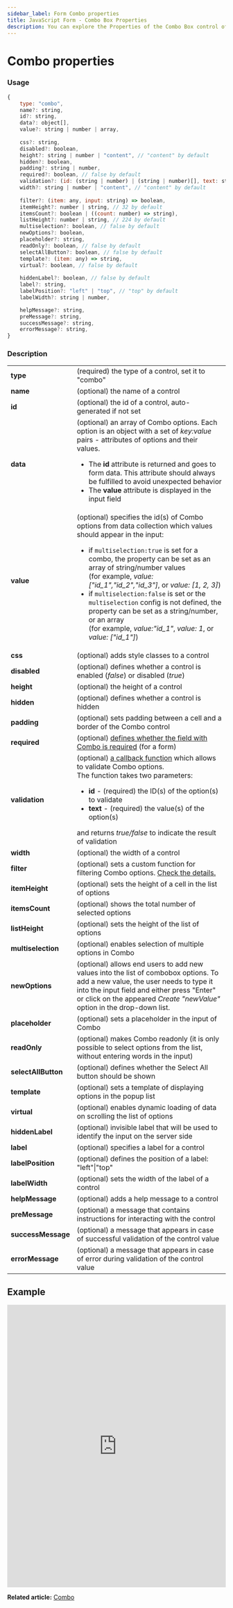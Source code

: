```yaml
---
sidebar_label: Form Combo properties
title: JavaScript Form - Combo Box Properties 
description: You can explore the Properties of the Combo Box control of Form in the documentation of the DHTMLX JavaScript UI library. Browse developer guides and API reference, try out code examples and live demos, and download a free 30-day evaluation version of DHTMLX Suite.
---
```


# Combo properties

### Usage

~~~js
{
	type: "combo",
	name?: string,
	id?: string,
	data?: object[],
	value?: string | number | array,
	
	css?: string,
	disabled?: boolean,
	height?: string | number | "content", // "content" by default
	hidden?: boolean,
	padding?: string | number,
	required?: boolean, // false by default
	validation?: (id: (string | number) | (string | number)[], text: string | string[]) => boolean,
	width?: string | number | "content", // "content" by default
	
	filter?: (item: any, input: string) => boolean,
	itemHeight?: number | string, // 32 by default
	itemsCount?: boolean | ((count: number) => string),
	listHeight?: number | string, // 224 by default
	multiselection?: boolean, // false by default
	newOptions?: boolean,
	placeholder?: string,
	readOnly?: boolean, // false by default
	selectAllButton?: boolean, // false by default
	template?: (item: any) => string,
	virtual?: boolean, // false by default
	
	hiddenLabel?: boolean, // false by default
	label?: string,
	labelPosition?: "left" | "top", // "top" by default
	labelWidth?: string | number,

	helpMessage?: string,
	preMessage?: string,
	successMessage?: string,
	errorMessage?: string,
}
~~~

### Description

<table>
	<tbody>
    	<tr>
			<td><b>type</b></td>
			<td>(required) the type of a control, set it to "combo"</td>
		</tr>
		<tr>
			<td><b>name</b></td>
			<td>(optional) the name of a control</td>
		</tr>
		<tr>
			<td><b>id</b></td>
			<td>(optional) the id of a control, auto-generated if not set</td>
		</tr>
		<tr>
			<td><b>data</b></td>
			<td>(optional) an array of Combo options. Each option is an object with a set of <i>key:value</i> pairs - attributes of options and their values.
            	<ul>
                	<li>The <b>id</b> attribute is returned and goes to form data. This attribute should always be fulfilled to avoid unexpected behavior</li>
                    <li>The <b>value</b> attribute is displayed in the input field</li>
                </ul>
            </td>
		</tr>
		<tr>
			<td><b>value</b></td>
			<td>(optional) specifies the id(s) of Combo options from data collection which values should appear in the input:
            	<ul>
                	<li>if <code>multiselection:true</code> is set for a combo, the property can be set as an array of string/number values <br>(for example, <i>value: ["id_1","id_2","id_3"]</i>, or <i>value: [1, 2, 3]</i>) </li>
                    <li>if <code>multiselection:false</code> is set or the <code>multiselection</code> config is not defined, the property can be set as a string/number, or an array <br>(for example, <i>value:"id_1"</i>, <i>value: 1</i>, or <i>value: ["id_1"]</i>)</li>
                </ul>
            </td>
		</tr>
       	<tr>
			<td><b>css</b></td>
			<td>(optional) adds style classes to a control</td>
		</tr>
		<tr>
			<td><b>disabled</b></td>
			<td>(optional) defines whether a control is enabled (<i>false</i>) or disabled (<i>true</i>)</td>
		</tr>
		<tr>
			<td><b>height</b></td>
			<td>(optional) the height of a control</td>
		</tr>
		<tr>
			<td><b>hidden</b></td>
			<td>(optional) defines whether a control is hidden</td>
		</tr>
		<tr>
			<td><b>padding</b></td>
			<td>(optional) sets padding between a cell and a border of the Combo control</td>
		</tr>
		<tr>
			<td><b>required</b></td>
			<td>(optional) <a href="../../../work_with_form#validating-form">defines whether the field with Combo is required</a> (for a form)</td>
		</tr>
		<tr>
			<td><b>validation</b></td>
			<td>(optional) <a href="../../../work_with_form#validation-rules">a callback function</a> which allows to validate Combo options.<br>The function takes two parameters:
			<ul><li><b>id</b> - (required) the ID(s) of the option(s) to validate</li><li><b>text</b> - (required) the value(s) of the option(s)</li></ul>
			and returns <i>true/false</i> to indicate the result of validation</td>
		</tr>
		<tr>
			<td><b>width</b></td>
			<td>(optional) the width of a control</td>
		</tr>
		<tr>
			<td><b>filter</b></td>
			<td>(optional) sets a custom function for filtering Combo options. <a href="../../../../combobox/customization#custom-filter-for-options">Check the details.</a></td>
		</tr>
		<tr>
			<td><b>itemHeight</b></td>
			<td>(optional) sets the height of a cell in the list of options</td>
		</tr>
		<tr>
			<td><b>itemsCount</b></td>
			<td>(optional) shows the total number of selected options</td>
		</tr>
		<tr>
			<td><b>listHeight</b></td>
			<td>(optional) sets the height of the list of options</td>
		</tr>
		<tr>
			<td><b>multiselection</b></td>
			<td>(optional) enables selection of multiple options in Combo</td>
		</tr>
		<tr>
			<td><b>newOptions</b></td>
			<td>(optional) allows end users to add new values into the list of combobox options. To add a new value, the user needs to type it into the input field and either press "Enter" or click on the appeared <i>Create "newValue"</i> option in the drop-down list.</td>
		</tr>
		<tr>
			<td><b>placeholder</b></td>
			<td>(optional) sets a placeholder in the input of Combo</td>
		</tr>
		<tr>
			<td><b>readOnly</b></td>
			<td>(optional) makes Combo readonly (it is only possible to select options from the list, without entering words in the input)</td>
		</tr>
		<tr>
			<td><b>selectAllButton</b></td>
			<td>(optional) defines whether the Select All button should be shown</td>
		</tr>
		<tr>
			<td><b>template</b></td>
			<td>(optional) sets a template of displaying options in the popup list</td>
		</tr>
		<tr>
			<td><b>virtual</b></td>
			<td>(optional) enables dynamic loading of data on scrolling the list of options</td>
		</tr>
		<tr>
			<td><b>hiddenLabel</b></td>
			<td>(optional) invisible label that will be used to identify the input on the server side</td>
		</tr>
		<tr>
			<td><b>label</b></td>
			<td>(optional) specifies a label for a control</td>
		</tr>
		<tr>
			<td><b>labelPosition</b></td>
			<td>(optional) defines the position of a label: "left"|"top"</td>
		</tr>
		<tr>
			<td><b>labelWidth</b></td>
			<td>(optional) sets the width of the label of a control</td>
		</tr>
		<tr>
			<td><b>helpMessage</b></td>
			<td>(optional) adds a help message to a control</td>
		</tr>
		<tr>
			<td><b>preMessage</b></td>
			<td>(optional) a message that contains instructions for interacting with the control</td>
		</tr>
		<tr>
			<td><b>successMessage</b></td>
			<td>(optional) a message that appears in case of successful validation of the control value</td>
		</tr>
		<tr>
			<td><b>errorMessage</b></td>
			<td>(optional) a message that appears in case of error during validation of the control value</td>
		</tr>
    </tbody>
</table>

## Example

<iframe src="https://snippet.dhtmlx.com/wla7u1xq?mode=js" frameborder="0" class="snippet_iframe" width="100%" height="650"></iframe>

**Related article:** [Combo](form/combo.md)
